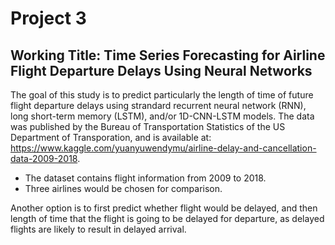 # Project 3

## Working Title: Time Series Forecasting for Airline Flight Departure Delays Using Neural Networks

The goal of this study is to predict particularly the length of time of future flight departure delays using strandard recurrent neural network (RNN), long short-term memory (LSTM), and/or 1D-CNN-LSTM models.  The data was published by the Bureau of Transportation Statistics of the US Department of Transporation, and is available at: https://www.kaggle.com/yuanyuwendymu/airline-delay-and-cancellation-data-2009-2018.

* The dataset contains flight information from 2009 to 2018.
* Three airlines would be chosen for comparison.

Another option is to first predict whether flight would be delayed, and then length of time that the flight is going to be delayed for departure, as delayed flights are likely to result in delayed arrival.
